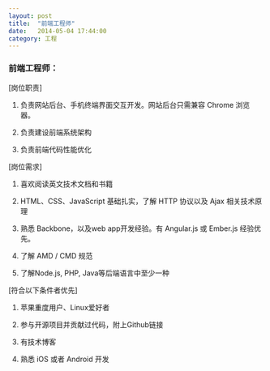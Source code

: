 ```yaml
---
layout: post
title:  "前端工程师"
date:   2014-05-04 17:44:00
category: 工程
---
```


### 前端工程师：

[岗位职责]

1. 负责网站后台、手机终端界面交互开发。网站后台只需兼容 Chrome 浏览器。

2. 负责建设前端系统架构

3. 负责前端代码性能优化

[岗位需求]

1. 喜欢阅读英文技术文档和书籍

2. HTML、CSS、JavaScript 基础扎实，了解 HTTP 协议以及 Ajax 相关技术原理

3. 熟悉 Backbone，以及web app开发经验。有 Angular.js 或 Ember.js 经验优先。

4. 了解 AMD / CMD 规范

5. 了解Node.js, PHP, Java等后端语言中至少一种

[符合以下条件者优先]

1. 苹果重度用户、Linux爱好者

2. 参与开源项目并贡献过代码，附上Github链接

3. 有技术博客

4. 熟悉 iOS 或者 Android 开发